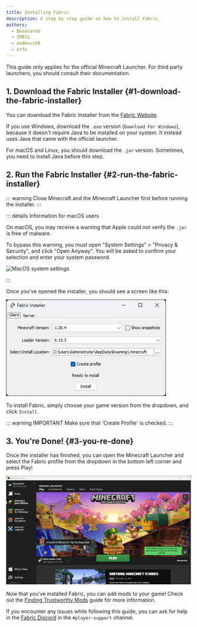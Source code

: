 ```yaml
---
title: Installing Fabric
description: A step by step guide on how to install Fabric.
authors:
  - Benonardo
  - IMB11
  - modmuss50
  - ezfe
---
```


<!-- #region common -->

This guide only applies for the official Minecraft Launcher. For third party launchers, you should consult their documentation.

## 1. Download the Fabric Installer {#1-download-the-fabric-installer}

You can download the Fabric Installer from the [Fabric Website](https://fabricmc.net/use/).

If you use Windows, download the `.exe` version (`Download For Windows`), because it doesn't require Java to be installed on your system. It instead uses Java that came with the official launcher.

For macOS and Linux, you should download the `.jar` version. Sometimes, you need to install Java before this step.

## 2. Run the Fabric Installer {#2-run-the-fabric-installer}

::: warning
Close Minecraft and the Minecraft Launcher first before running the installer.
:::

::: details Information for macOS users

On macOS, you may receive a warning that Apple could not verify the `.jar` is free of malware.

To bypass this warning, you must open "System Settings" > "Privacy & Security", and click "Open Anyway". You will be asked to confirm your selection and enter your system password.

![MacOS system settings](/assets/players/installing-fabric/macos-settings.png)

:::

Once you've opened the installer, you should see a screen like this:

![Fabric Installer with "Install" highlighted](/assets/players/installing-fabric/installer-screen.png)

<!-- #endregion common -->

To install Fabric, simply choose your game version from the dropdown, and click `Install`.

::: warning IMPORTANT
Make sure that 'Create Profile' is checked.
:::

## 3. You're Done! {#3-you-re-done}

Once the installer has finished, you can open the Minecraft Launcher and select the Fabric profile from the dropdown in the bottom left corner and press Play!

![Minecraft Launcher with Fabric profile selected](/assets/players/installing-fabric/launcher-screen.png)

Now that you've installed Fabric, you can add mods to your game! Check out the [Finding Trustworthy Mods](./finding-mods) guide for more information.

If you encounter any issues while following this guide, you can ask for help in the [Fabric Discord](https://discord.gg/v6v4pMv) in the `#player-support` channel.
